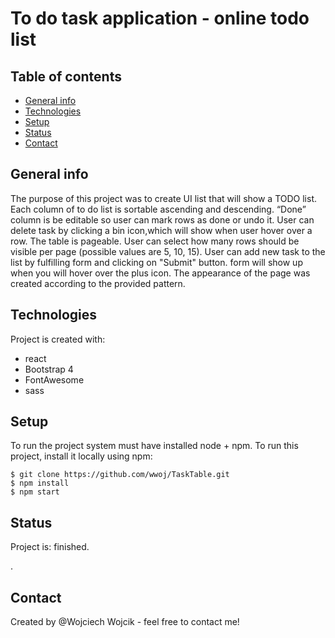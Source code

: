 # To do task application - online todo list

## Table of contents
* [General info](#general-info)
* [Technologies](#technologies)
* [Setup](#setup)
* [Status](#status)
* [Contact](#contact)
## General info
The purpose of this project was to create UI list that will show a TODO list. Each column of to do list is sortable ascending and descending.
“Done” column is be editable so user can mark rows as done or undo it.
User can delete task by clicking a bin icon,which will show when user hover over a row.
The table is pageable. User can select how many rows should be visible per page (possible values are 5, 10, 15).
User can add new task to the list by fulfilling form and clicking on "Submit" button. form will show up when you will hover over the plus icon.
The appearance of the page was created according to the provided pattern. 
## Technologies
Project is created with:
* react
* Bootstrap 4
* FontAwesome
* sass

## Setup
To run the project  system must have installed node + npm.
To run this project, install it locally using npm:
```
$ git clone https://github.com/wwoj/TaskTable.git
$ npm install
$ npm start
```

## Status
Project is:  finished.

.


## Contact
Created by @Wojciech Wojcik - feel free to contact me!

